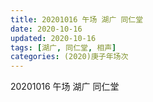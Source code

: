 ```yaml
---
title: 20201016 午场 湖广 同仁堂 
date: 2020-10-16
updated: 2020-10-16
tags: [湖广, 同仁堂, 相声]
categories: (2020)庚子年场次
---
```


20201016 午场 湖广 同仁堂 


